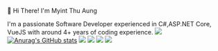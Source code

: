 👋  Hi There! I'm Myint Thu Aung

I'm a passionate Software Developer experienced in C#,ASP.NET Core, VueJS with around 4+ years of coding experience.
![](http://github-profile-summary-cards.vercel.app/api/cards/profile-details?username=myintthuaung-avatar&theme=algolia)
[![Anurag's GitHub stats](https://github-readme-stats.vercel.app/api?username=myintthuaung-avatar)](https://github.com/myintthuaung-avatar/github-readme-stats)
![](http://github-profile-summary-cards.vercel.app/api/cards/repos-per-language?username=myintthuaung-avatar&theme=algolia)
![](http://github-profile-summary-cards.vercel.app/api/cards/most-commit-language?username=myintthuaung-avatar&theme=algolia)
![](http://github-profile-summary-cards.vercel.app/api/cards/stats?username=myintthuaung-avatar&theme=algolia)
![](http://github-profile-summary-cards.vercel.app/api/cards/productive-time?username=myintthuaung-avatar&theme=algolia&utcOffset=8)

